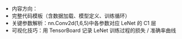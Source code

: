 - 内容方向：
- 完整代码模板（含数据加载、模型定义、训练循环）
- 关键参数解析：nn.Conv2d(1,6,5)中各参数对应 LeNet 的 C1 层
- 可视化技巧：用 TensorBoard 记录 LeNet 训练过程的损失 / 准确率曲线